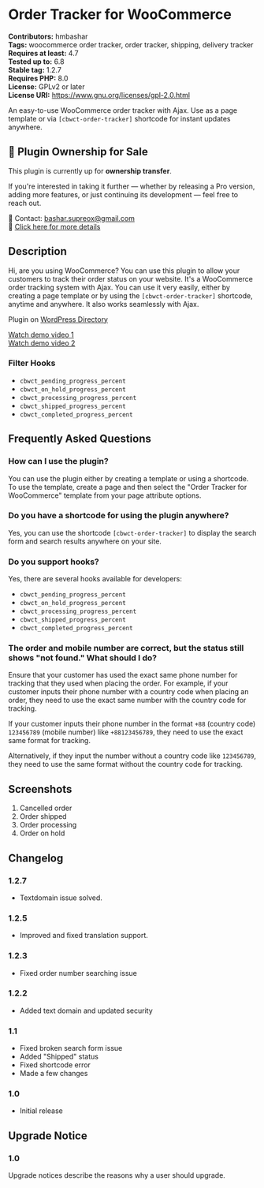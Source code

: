 # Order Tracker for WooCommerce

**Contributors:** hmbashar  
**Tags:** woocommerce order tracker, order tracker, shipping, delivery tracker  
**Requires at least:** 4.7  
**Tested up to:** 6.8  
**Stable tag:** 1.2.7  
**Requires PHP:** 8.0  
**License:** GPLv2 or later  
**License URI:** https://www.gnu.org/licenses/gpl-2.0.html  

An easy-to-use WooCommerce order tracker with Ajax. Use as a page template or via `[cbwct-order-tracker]` shortcode for instant updates anywhere.


## 🚀 Plugin Ownership for Sale

This plugin is currently up for **ownership transfer**.

If you're interested in taking it further — whether by releasing a Pro version, adding more features, or just continuing its development — feel free to reach out.

📩 Contact: [bashar.supreox@gmail.com](mailto:bashar.supreox@gmail.com)  
🔗 [Click here for more details](https://lnkd.in/d8MJz9PH)


## Description

Hi, are you using WooCommerce? You can use this plugin to allow your customers to track their order status on your website. It's a WooCommerce order tracking system with Ajax. You can use it very easily, either by creating a page template or by using the `[cbwct-order-tracker]` shortcode, anytime and anywhere. It also works seamlessly with Ajax.

Plugin on [WordPress Directory](https://wordpress.org/plugins/wc-order-tracker)

[Watch demo video 1](https://www.youtube.com/watch?v=FfE7GuqwlbA)  
[Watch demo video 2](https://www.youtube.com/watch?v=PojzV-wmLpw)

### Filter Hooks

- `cbwct_pending_progress_percent`
- `cbwct_on_hold_progress_percent`
- `cbwct_processing_progress_percent`
- `cbwct_shipped_progress_percent`
- `cbwct_completed_progress_percent`

## Frequently Asked Questions

### How can I use the plugin?

You can use the plugin either by creating a template or using a shortcode. To use the template, create a page and then select the "Order Tracker for WooCommerce" template from your page attribute options.

### Do you have a shortcode for using the plugin anywhere?

Yes, you can use the shortcode `[cbwct-order-tracker]` to display the search form and search results anywhere on your site.

### Do you support hooks?

Yes, there are several hooks available for developers:

- `cbwct_pending_progress_percent`
- `cbwct_on_hold_progress_percent`
- `cbwct_processing_progress_percent`
- `cbwct_shipped_progress_percent`
- `cbwct_completed_progress_percent`

### The order and mobile number are correct, but the status still shows "not found." What should I do?

Ensure that your customer has used the exact same phone number for tracking that they used when placing the order. For example, if your customer inputs their phone number with a country code when placing an order, they need to use the exact same number with the country code for tracking.

If your customer inputs their phone number in the format `+88` (country code) `123456789` (mobile number) like `+88123456789`, they need to use the exact same format for tracking.

Alternatively, if they input the number without a country code like `123456789`, they need to use the same format without the country code for tracking.

## Screenshots

1. Cancelled order
2. Order shipped
3. Order processing
4. Order on hold

## Changelog

### 1.2.7

- Textdomain issue solved.

### 1.2.5

- Improved and fixed translation support.

### 1.2.3

- Fixed order number searching issue

### 1.2.2

- Added text domain and updated security

### 1.1

- Fixed broken search form issue
- Added "Shipped" status
- Fixed shortcode error
- Made a few changes

### 1.0

- Initial release

## Upgrade Notice

### 1.0

Upgrade notices describe the reasons why a user should upgrade.

